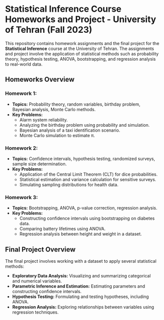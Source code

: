 # Statistical Inference Course Homeworks and Project - University of Tehran (Fall 2023)

This repository contains homework assignments and the final project for the **Statistical Inference** course at the University of Tehran. The assignments and project involve the application of statistical methods such as probability theory, hypothesis testing, ANOVA, bootstrapping, and regression analysis to real-world data.

## Homeworks Overview

### Homework 1:
- **Topics:** Probability theory, random variables, birthday problem, Bayesian analysis, Monte Carlo methods.
- **Key Problems:**
  - Alarm system reliability.
  - Analyzing the birthday problem using probability and simulation.
  - Bayesian analysis of a taxi identification scenario.
  - Monte Carlo simulation to estimate π.

### Homework 2:
- **Topics:** Confidence intervals, hypothesis testing, randomized surveys, sample size determination.
- **Key Problems:**
  - Application of the Central Limit Theorem (CLT) for dice probabilities.
  - Statistical estimation and variance calculation for sensitive surveys.
  - Simulating sampling distributions for health data.

### Homework 3:
- **Topics:** Bootstrapping, ANOVA, p-value correction, regression analysis.
- **Key Problems:**
  - Constructing confidence intervals using bootstrapping on diabetes data.
  - Comparing battery lifetimes using ANOVA.
  - Regression analysis between height and weight in a dataset.

## Final Project Overview
The final project involves working with a dataset to apply several statistical methods:
- **Exploratory Data Analysis:** Visualizing and summarizing categorical and numerical variables.
- **Parametric Inference and Estimation:** Estimating parameters and constructing confidence intervals.
- **Hypothesis Testing:** Formulating and testing hypotheses, including ANOVA.
- **Regression Analysis:** Exploring relationships between variables using regression techniques.
